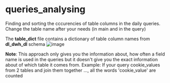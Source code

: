 # queries_analysing

Finding and sorting the cccurencies of table columns in the daily queries.  
Change the table name after your needs (in main and in the query)


The **table_dict** file contains a dictionary of table column names from **dl_dwh_dl** schema 
![image](https://user-images.githubusercontent.com/88441774/139666858-ee76641c-d260-4b56-bbf4-3ac9fc9ea8d8.png)


**Note**: This approach only gives you the information about, how often a field name is used in the queries but it doesn't give you the exact information about of which table it comes from. Example: If your query cookie_values from 2 tables and join them together ..., all the words 'cookie_value' are counted

